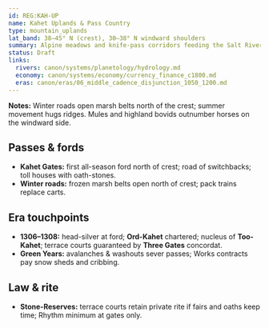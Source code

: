 ```yaml
---
id: REG:KAH-UP
name: Kahet Uplands & Pass Country
type: mountain_uplands
lat_band: 38–45° N (crest), 30–38° N windward shoulders
summary: Alpine meadows and knife-pass corridors feeding the Salt River; transhumant herders and toll houses on switchbacks.
status: Draft
links:
  rivers: canon/systems/planetology/hydrology.md
  economy: canon/systems/economy/currency_finance_c1800.md
  eras: canon/eras/06_middle_cadence_disjunction_1050_1200.md
---
```

**Notes:** Winter roads open marsh belts north of the crest; summer movement hugs ridges. Mules and highland bovids outnumber horses on the windward side.

## Passes & fords
- **Kahet Gates:** first all-season ford north of crest; road of switchbacks; toll houses with oath-stones.
- **Winter roads:** frozen marsh belts open north of crest; pack trains replace carts.

## Era touchpoints
- **1306–1308:** head-silver at ford; **Ord-Kahet** chartered; nucleus of **Too-Kahet**; terrace courts guaranteed by **Three Gates** concordat.
- **Green Years:** avalanches & washouts sever passes; Works contracts pay snow sheds and cribbing.

## Law & rite
- **Stone-Reserves:** terrace courts retain private rite if fairs and oaths keep time; Rhythm minimum at gates only.
